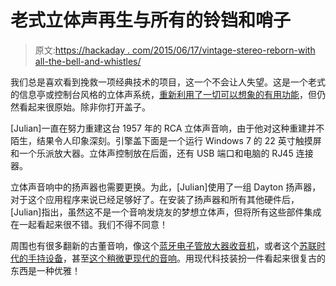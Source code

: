 # 老式立体声再生与所有的铃铛和哨子

> 原文:[https://hackaday . com/2015/06/17/vintage-stereo-reborn-with all-the-bell-and-whistles/](https://hackaday.com/2015/06/17/vintage-stereo-reborn-with-all-the-bells-and-whistles/)

我们总是喜欢看到挽救一项经典技术的项目，这一个不会让人失望。这是一个老式的信息亭或控制台风格的立体声系统，[重新利用了一切可以想象的有用功能](http://el8id.com/arthive/?p=1134)，但仍然看起来很原始。除非你打开盖子。

[Julian]一直在努力重建这台 1957 年的 RCA 立体声音响，由于他对这种重建并不陌生，结果令人印象深刻。引擎盖下面是一个运行 Windows 7 的 22 英寸触摸屏和一个乐派放大器。立体声控制放在后面，还有 USB 端口和电脑的 RJ45 连接器。

立体声音响中的扬声器也需要更换。为此，[Julian]使用了一组 Dayton 扬声器，对于这个应用程序来说已经足够好了。在安装了扬声器和所有其他硬件后，[Julian]指出，虽然这不是一个音响发烧友的梦想立体声，但将所有这些部件集成在一起看起来很不错。我们不得不同意！

周围也有很多翻新的古董音响，像这个[蓝牙电子管放大器收音机](http://hackaday.com/2013/09/22/trash-to-treasure-bluetooth-radio-and-tube-amp-build/)，或者这个[苏联时代的手持设备](http://hackaday.com/2014/07/11/vintage-radio-rocks-with-modern-technology/)，甚至[这个稍微更现代的音响](http://hackaday.com/2015/06/09/bringing-a-century-stereo-into-the-21st-century/)。用现代科技装扮一件看起来很复古的东西是一种优雅！